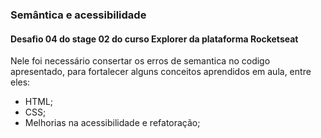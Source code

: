 ### Semântica e acessibilidade

#### Desafio 04 do stage 02 do curso Explorer da plataforma Rocketseat

Nele foi necessário consertar os erros de semantica no codigo apresentado, para fortalecer alguns conceitos aprendidos em aula, entre eles:

- HTML;
- CSS;
- Melhorias na acessibilidade e refatoração;
